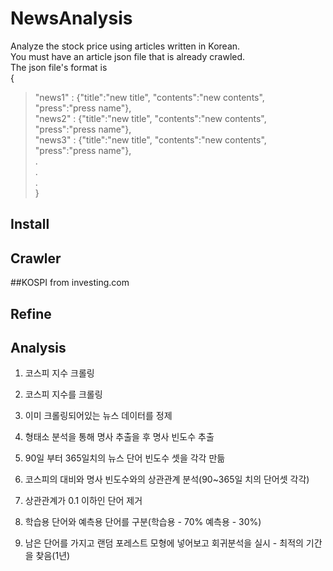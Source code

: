 NewsAnalysis
=============
Analyze the stock price using articles written in Korean.<br>
You must have an article json file that is already crawled.<br>
The json file's format is <br>
{<br>
>  "news1" : {"title":"new title", "contents":"new contents", "press":"press name"}, <br>
>  "news2" : {"title":"new title", "contents":"new contents", "press":"press name"}, <br>
>  "news3" : {"title":"new title", "contents":"new contents", "press":"press name"}, <br>
> . <br>
> . <br>
> . <br>
}<br>

Install
-------------


Crawler
-------------
##KOSPI
from investing.com

Refine
-------------
Analysis
-------------


1. 코스피 지수 크롤링


1. 코스피 지수를 크롤링
2. 이미 크롤링되어있는 뉴스 데이터를 정제
3. 형태소 분석을 통해 명사 추출을 후 명사 빈도수 추출
4. 90일 부터 365일치의 뉴스 단어 빈도수 셋을 각각 만듦
5. 코스피의 대비와 명사 빈도수와의 상관관계 분석(90~365일 치의 단어셋 각각)
6. 상관관계가 0.1 이하인 단어 제거 
7. 학습용 단어와 예측용 단어를 구분(학습용 - 70% 예측용 - 30%)
8. 남은 단어를 가지고 랜덤 포레스트 모형에 넣어보고 회귀분석을 실시 - 최적의 기간을 찾음(1년)
